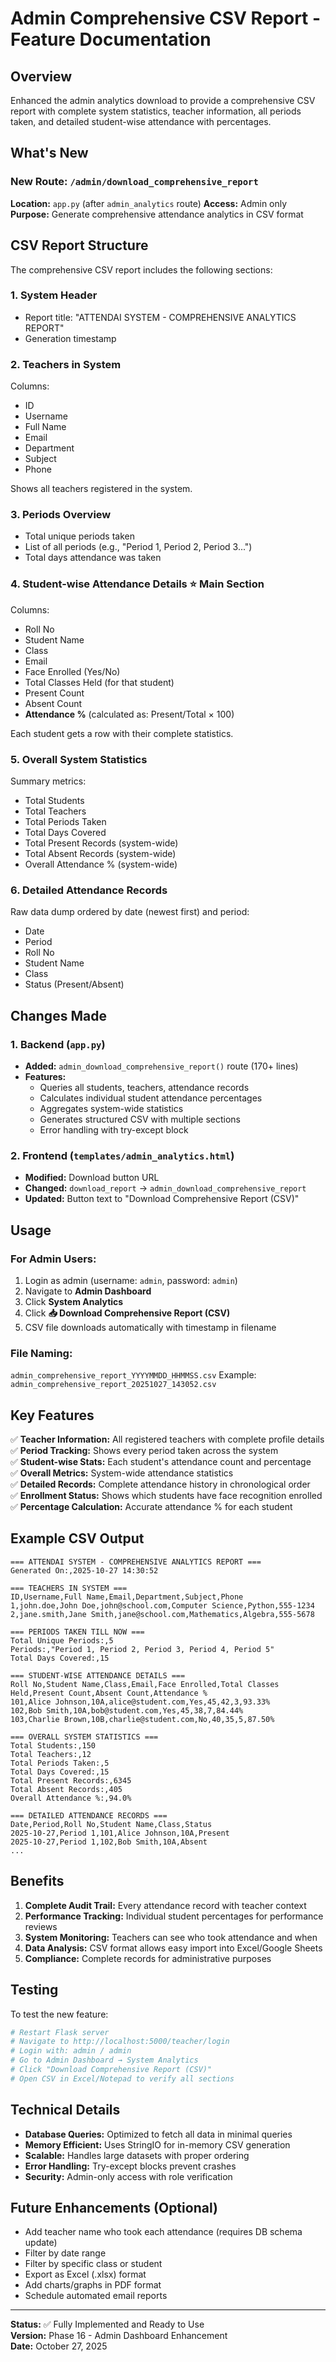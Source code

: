 # Admin Comprehensive CSV Report - Feature Documentation

## Overview
Enhanced the admin analytics download to provide a comprehensive CSV report with complete system statistics, teacher information, all periods taken, and detailed student-wise attendance with percentages.

## What's New

### New Route: `/admin/download_comprehensive_report`
**Location:** `app.py` (after `admin_analytics` route)
**Access:** Admin only
**Purpose:** Generate comprehensive attendance analytics in CSV format

## CSV Report Structure

The comprehensive CSV report includes the following sections:

### 1. **System Header**
- Report title: "ATTENDAI SYSTEM - COMPREHENSIVE ANALYTICS REPORT"
- Generation timestamp

### 2. **Teachers in System**
Columns:
- ID
- Username
- Full Name
- Email
- Department
- Subject
- Phone

Shows all teachers registered in the system.

### 3. **Periods Overview**
- Total unique periods taken
- List of all periods (e.g., "Period 1, Period 2, Period 3...")
- Total days attendance was taken

### 4. **Student-wise Attendance Details** ⭐ Main Section
Columns:
- Roll No
- Student Name
- Class
- Email
- Face Enrolled (Yes/No)
- Total Classes Held (for that student)
- Present Count
- Absent Count
- **Attendance %** (calculated as: Present/Total × 100)

Each student gets a row with their complete statistics.

### 5. **Overall System Statistics**
Summary metrics:
- Total Students
- Total Teachers
- Total Periods Taken
- Total Days Covered
- Total Present Records (system-wide)
- Total Absent Records (system-wide)
- Overall Attendance % (system-wide)

### 6. **Detailed Attendance Records**
Raw data dump ordered by date (newest first) and period:
- Date
- Period
- Roll No
- Student Name
- Class
- Status (Present/Absent)

## Changes Made

### 1. Backend (`app.py`)
- **Added:** `admin_download_comprehensive_report()` route (170+ lines)
- **Features:**
  - Queries all students, teachers, attendance records
  - Calculates individual student attendance percentages
  - Aggregates system-wide statistics
  - Generates structured CSV with multiple sections
  - Error handling with try-except block

### 2. Frontend (`templates/admin_analytics.html`)
- **Modified:** Download button URL
- **Changed:** `download_report` → `admin_download_comprehensive_report`
- **Updated:** Button text to "Download Comprehensive Report (CSV)"

## Usage

### For Admin Users:
1. Login as admin (username: `admin`, password: `admin`)
2. Navigate to **Admin Dashboard**
3. Click **System Analytics**
4. Click **📥 Download Comprehensive Report (CSV)**
5. CSV file downloads automatically with timestamp in filename

### File Naming:
`admin_comprehensive_report_YYYYMMDD_HHMMSS.csv`
Example: `admin_comprehensive_report_20251027_143052.csv`

## Key Features

✅ **Teacher Information:** All registered teachers with complete profile details  
✅ **Period Tracking:** Shows every period taken across the system  
✅ **Student-wise Stats:** Each student's attendance count and percentage  
✅ **Overall Metrics:** System-wide attendance statistics  
✅ **Detailed Records:** Complete attendance history in chronological order  
✅ **Enrollment Status:** Shows which students have face recognition enrolled  
✅ **Percentage Calculation:** Accurate attendance % for each student  

## Example CSV Output

```csv
=== ATTENDAI SYSTEM - COMPREHENSIVE ANALYTICS REPORT ===
Generated On:,2025-10-27 14:30:52

=== TEACHERS IN SYSTEM ===
ID,Username,Full Name,Email,Department,Subject,Phone
1,john.doe,John Doe,john@school.com,Computer Science,Python,555-1234
2,jane.smith,Jane Smith,jane@school.com,Mathematics,Algebra,555-5678

=== PERIODS TAKEN TILL NOW ===
Total Unique Periods:,5
Periods:,"Period 1, Period 2, Period 3, Period 4, Period 5"
Total Days Covered:,15

=== STUDENT-WISE ATTENDANCE DETAILS ===
Roll No,Student Name,Class,Email,Face Enrolled,Total Classes Held,Present Count,Absent Count,Attendance %
101,Alice Johnson,10A,alice@student.com,Yes,45,42,3,93.33%
102,Bob Smith,10A,bob@student.com,Yes,45,38,7,84.44%
103,Charlie Brown,10B,charlie@student.com,No,40,35,5,87.50%

=== OVERALL SYSTEM STATISTICS ===
Total Students:,150
Total Teachers:,12
Total Periods Taken:,5
Total Days Covered:,15
Total Present Records:,6345
Total Absent Records:,405
Overall Attendance %:,94.0%

=== DETAILED ATTENDANCE RECORDS ===
Date,Period,Roll No,Student Name,Class,Status
2025-10-27,Period 1,101,Alice Johnson,10A,Present
2025-10-27,Period 1,102,Bob Smith,10A,Absent
...
```

## Benefits

1. **Complete Audit Trail:** Every attendance record with teacher context
2. **Performance Tracking:** Individual student percentages for performance reviews
3. **System Monitoring:** Teachers can see who took attendance and when
4. **Data Analysis:** CSV format allows easy import into Excel/Google Sheets
5. **Compliance:** Complete records for administrative purposes

## Testing

To test the new feature:

```powershell
# Restart Flask server
# Navigate to http://localhost:5000/teacher/login
# Login with: admin / admin
# Go to Admin Dashboard → System Analytics
# Click "Download Comprehensive Report (CSV)"
# Open CSV in Excel/Notepad to verify all sections
```

## Technical Details

- **Database Queries:** Optimized to fetch all data in minimal queries
- **Memory Efficient:** Uses StringIO for in-memory CSV generation
- **Scalable:** Handles large datasets with proper ordering
- **Error Handling:** Try-except blocks prevent crashes
- **Security:** Admin-only access with role verification

## Future Enhancements (Optional)

- Add teacher name who took each attendance (requires DB schema update)
- Filter by date range
- Filter by specific class or student
- Export as Excel (.xlsx) format
- Add charts/graphs in PDF format
- Schedule automated email reports

---

**Status:** ✅ Fully Implemented and Ready to Use  
**Version:** Phase 16 - Admin Dashboard Enhancement  
**Date:** October 27, 2025
